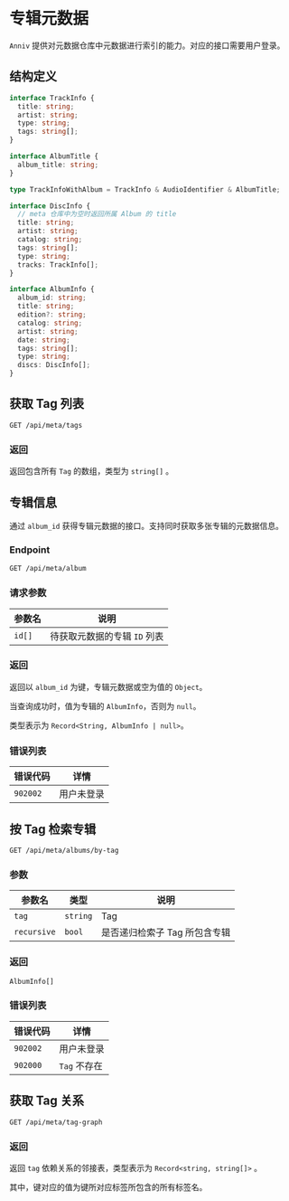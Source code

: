 # 专辑元数据

`Anniv` 提供对元数据仓库中元数据进行索引的能力。对应的接口需要用户登录。

## 结构定义

```ts
interface TrackInfo {
  title: string;
  artist: string;
  type: string;
  tags: string[];
}

interface AlbumTitle {
  album_title: string;
}

type TrackInfoWithAlbum = TrackInfo & AudioIdentifier & AlbumTitle;

interface DiscInfo {
  // meta 仓库中为空时返回所属 Album 的 title
  title: string;
  artist: string;
  catalog: string;
  tags: string[];
  type: string;
  tracks: TrackInfo[];
}

interface AlbumInfo {
  album_id: string;
  title: string;
  edition?: string;
  catalog: string;
  artist: string;
  date: string;
  tags: string[];
  type: string;
  discs: DiscInfo[];
}
```

## 获取 Tag 列表

`GET /api/meta/tags`

### 返回

返回包含所有 `Tag` 的数组，类型为 `string[]` 。

## 专辑信息

通过 `album_id` 获得专辑元数据的接口。支持同时获取多张专辑的元数据信息。

### Endpoint

`GET /api/meta/album`

### 请求参数

| 参数名 | 说明                         |
| ------ | ---------------------------- |
| `id[]` | 待获取元数据的专辑 `ID` 列表 |

### 返回

返回以 `album_id` 为键，专辑元数据或空为值的 `Object`。

当查询成功时，值为专辑的 `AlbumInfo`，否则为 `null`。

类型表示为 `Record<String, AlbumInfo | null>`。

### 错误列表

| 错误代码 | 详情       |
| -------- | ---------- |
| `902002` | 用户未登录 |

## 按 Tag 检索专辑

`GET /api/meta/albums/by-tag`

### 参数

| 参数名      | 类型     | 说明                          |
| ----------- | -------- | ----------------------------- |
| `tag`       | `string` | Tag                           |
| `recursive` | `bool`   | 是否递归检索子 Tag 所包含专辑 |

### 返回

`AlbumInfo[]`

### 错误列表

| 错误代码 | 详情         |
| -------- | ------------ |
| `902002` | 用户未登录   |
| `902000` | `Tag` 不存在 |

## 获取 Tag 关系

`GET /api/meta/tag-graph`

### 返回

返回 `tag` 依赖关系的邻接表，类型表示为 `Record<string, string[]>` 。

其中，键对应的值为键所对应标签所包含的所有标签名。
